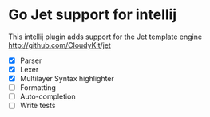 Go Jet support for intellij
=====

This intellij plugin adds support for the Jet template engine http://github.com/CloudyKit/jet

 - [x] Parser
 - [x] Lexer
 - [x] Multilayer Syntax highlighter
 - [ ] Formatting
 - [ ] Auto-completion
 - [ ] Write tests